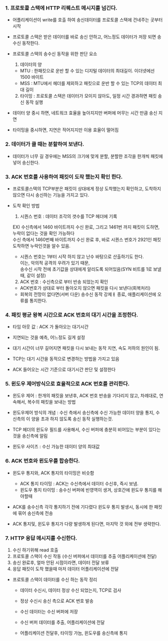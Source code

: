 ### 1. 프로토콜 스택에 HTTP 리퀘스트 메시지를 넘긴다.

- 어플리케이션이 write를 호출 하여 송신데이터를 프로토콜 스택에 건네주는 곳부터 시작

- 프로토콜 스택은 받은 데이터를 바로 송신 안하고, 어느정도 데이터가 저장 되면 송수신 동작한다.

- 프로토콜 스택의 송수신 동작을 위한 판단 요소  
  
  1. 데이터의 양     
    - MTU : 한패킷으로 운반 할 수 있는 디지털 데이터의 최대길이. 이더넷에선 1500 바이트  
    - MSS : MTU에서 헤더를 제외하고 패킷으로 운반 할 수 있는 TCP의 데이터 최대 길이  

  2. 타이밍 : 프로토콜 스택은 데이터가 모이지 않아도, 일정 시간 경과하면 패킷 송신 동작 실행  

- 데이터 양 중시 하면, 네트워크 효율을 높아지지만 버퍼에 머무는 시간 만큼 송신 지연
- 타이밍을 중시하면, 지연은 적어지지만 이용 효율이 떨어짐

### 2. 데이터가 클 때는 분할하여 보낸다.

- 데이터가 너무 길 경우에는 MSS의 크기에 맞게 분할, 분할한 조각을 한개씩 패킷에 넣어 송신한다.

### 3. ACK 번호를 사용하여 패킷이 도작 했는지 확인 한다.  

- 프로토콜스택의 TCP부분은 패킷이 상대에게 정상 도착했는지 확인하고, 도착하지 않으면 다시 송신하는 기능을 가지고 있다.

- 도착 확인 방법  
  1. 시퀀스 번호 : 데이터 조각의 갯수를 TCP 헤더에 기록
  
    EX) 수신측에서 1460 바이트까지 수신 완료, 그리고 1461번 까지 패킷이 도하면, 누락이 없다는 것을 확인 가능하다  
        수신 측에서 1460번째 바이트까지 수신 완료 후, 바로 시퀀스 번호가 2921인 패킷 도착하면 누락인것을 알수 있음.
      
    - 시퀀스 번호는 1부터 시작 하지 않고 난수 바탕으로 산출하기도 한다.  
      이는, 악의적 공격의 우려가 있기 때문,  
      송수신 시작 전에 초기값을 상대에게 알리도록 되어있음(SYN 비트를 1로 보낼때, 같이 설정)  

  2. ACK 번호 : 수신측으로 부터 반송 되었는지 확인
  
    - ACK번호가 상대로 부터 돌아오지 않으면 패킷을 다시 보낸다(회복처리)
    - 회복의 전망이 없다면(서버 다운) 송수신 동작 강제ㅐ 종료, 애플리케이션에 오류를 통지한다.  
  
### 4. 패킷 평균 왕복 시간으로 ACK 번호의 대기 시간을 조정한다.

- 타임 아웃 값 : ACK 가 돌아오는 대기시간   

- 지연되는 것을 예측, 어느정도 길게 설정  

- 대기 시간이 너무 길어지면 패킷을 다시 보내는 동작 지연, 속도 저하의 원인이 됨.  

- TCP는 대기 시간을 동적으로 변경하는 방법을 가지고 있음

- ACK 들어오는 시간 기준으로 대기시간 판단 및 설정한다

### 5. 윈도우 제어방식으로 효율적으로 ACK 번호를 관리한다.  

- 윈도우 제어 : 한개의 패킷을 보낸후, ACK 번호 반송을 기다리지 않고, 차례대로, 연속해서, 복수의 패킷을 보내는 방법

- 윈도우제어 방식의 개념 : 수신 측에서 송신측에 수신 가능한 데이터 양을 통지, 수신측의 이 양을 초과 하지 않도록 송신 동작 실행하는것.

- TCP 헤더의 윈도우 필드를 사용해서, 수신 버퍼에 충분히 비어있는 부분이 있다는것을 송신측에 알림

- 윈도우 사이즈 : 수신 가능한 데이터 양의 최대값 

### 6. ACK 번호와 윈도우를 합승한다.

- 윈도우 통지와, ACK 통지의 타이밍은 비슷함
  - ACK 통지 타이밍 : ACK는 수신측에서 데이터 수신후, 즉시 보냄.
  - 윈도우 통지 타이밍 : 송수신 버퍼에 빈영역이 생겨, 상호간에 윈도우 통지를 해야할때

- ACK를 송수신측 각각 통지하기 전에 기다렸다 윈도우 통지 발생시, 동시에 한 패킷에 묶어 송신측에 전송

- ACK 통지및, 윈도우 통지가 다량 발생하게 된다면, 마지막 것 외에 전부 생략한다.

### 7. HTTP 응답 메시지를 수신한다.

1. 수신 하기위해 read 호출
2. 프로토콜 스택이 수신 작동 (수신 버퍼에서 데이터를 추출 어플리케이션에 전달)
3. 송신 완료후, 얼마 안된 시점이라면, 데이터 전달 보류
4. 응답 패킷이 도착 했을때 마저 데이터 어플리케이션에 전달

- 프로토콜 스택이 데이터를 수신 하는 동작 정리
  - 데이터 수신시, 데이터 정상 수신 되었는지, TCP로 검사

  - 정상 수신시 송신 측으로 ACK 번호 발송

  - 수신 데이터는 수신 버퍼에 저장

  - 수신 버퍼 데이터를 추출, 어플리케이션에 전달

  - 어플리케이션 전달후, 타이밍 가늠, 윈도우를 송신측에 통지
